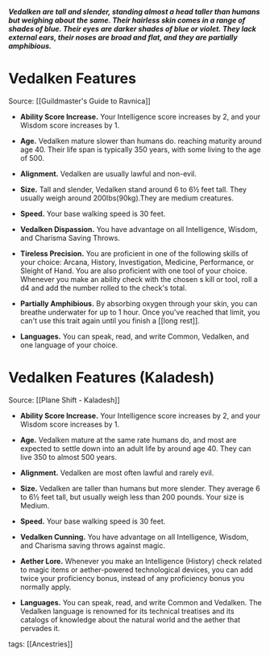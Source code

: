 _**Vedalken are tall and slender, standing almost a head taller than humans but weighing about the same. Their hairless skin comes in a range of shades of blue. Their eyes are darker shades of blue or violet. They lack external ears, their noses are broad and flat, and they are partially amphibious.**_

# Vedalken Features

Source: [[Guildmaster's Guide to Ravnica]]

-   **Ability Score Increase.** Your Intelligence score increases by 2, and your Wisdom score increases by 1.

-   **Age.** Vedalken mature slower than humans do. reaching maturity around age 40. Their life span is typically 350 years, with some living to the age of 500.

-   **Alignment.** Vedalken are usually lawful and non-evil.

-   **Size.** Tall and slender, Vedalken stand around 6 to 6½ feet tall. They usually weigh around 200Ibs(90kg).They are medium creatures.

-   **Speed.** Your base walking speed is 30 feet.

-   **Vedalken Dispassion.** You have advantage on all Intelligence, Wisdom, and Charisma Saving Throws.

-   **Tireless Precision.** You are proficient in one of the following skills of your choice: Arcana, History, Investigation, Medicine, Performance, or Sleight of Hand. You are also proficient with one tool of your choice. Whenever you make an ability check with the chosen s kill or tool, roll a d4 and add the number rolled to the check's total.

-   **Partially Amphibious.** By absorbing oxygen through your skin, you can breathe underwater for up to 1 hour. Once you've reached that limit, you can't use this trait again until you finish a [[long rest]].

-   **Languages.** You can speak, read, and write Common, Vedalken, and one language of your choice.

# Vedalken Features (Kaladesh)

Source: [[Plane Shift - Kaladesh]]

-   **Ability Score Increase.** Your Intelligence score increases by 2, and your Wisdom score increases by 1.

-   **Age.** Vedalken mature at the same rate humans do, and most are expected to settle down into an adult life by around age 40. They can live 350 to almost 500 years.

-   **Alignment.** Vedalken are most often lawful and rarely evil.

-   **Size.** Vedalken are taller than humans but more slender. They average 6 to 6½ feet tall, but usually weigh less than 200 pounds. Your size is Medium.

-   **Speed.** Your base walking speed is 30 feet.

-   **Vedalken Cunning.** You have advantage on all Intelligence, Wisdom, and Charisma saving throws against magic.

-   **Aether Lore.** Whenever you make an Intelligence (History) check related to magic items or aether-powered technological devices, you can add twice your proficiency bonus, instead of any proficiency bonus you normally apply.

-   **Languages.** You can speak, read, and write Common and Vedalken. The Vedalken language is renowned for its technical treatises and its catalogs of knowledge about the natural world and the aether that pervades it.

tags: [[Ancestries]]